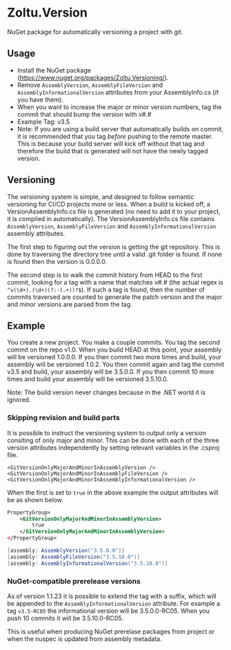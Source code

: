 # Zoltu.Version

NuGet package for automatically versioning a project with git.

## Usage

 * Install the NuGet package (https://www.nuget.org/packages/Zoltu.Versioning/).
 * Remove `AssemblyVersion`, `AssemblyFileVersion` and `AssemblyInformationalVersion` attributes from your AssemblyInfo.cs (if you have them).
 * When you want to increase the major or minor version numbers, tag the commit that should bump the version with v#.#
  * Example Tag: v3.5
  * Note: If you are using a build server that automatically builds on commit, it is recommended that you tag *before* pushing to the remote master.  This is because your build server will kick off without that tag and therefore the build that is generated will not have the newly tagged version.

## Versioning

The versioning system is simple, and designed to follow semantic versioning for CI/CD projects more or less.  When a build is kicked off, a VersionAssemblyInfo.cs file is generated (no need to add it to your project, it is compiled in automatically).  The VersionAssemblyInfo.cs file contains `AssemblyVersion`, `AssemblyFileVersion` and `AssemblyInformationalVersion` assembly attributes.

The first step to figuring out the version is getting the git repository.  This is done by traversing the directory tree until a valid .git folder is found.  If none is found then the version is 0.0.0.0.

The second step is to walk the commit history from HEAD to the first commit, looking for a tag with a name that matches v#.# (the actual regex is `^v(\d+).(\d+)(?:-(.+))?$`).  If such a tag is found, then the number of commits traversed are counted to generate the patch version and the major and minor versions are parsed from the tag.

## Example

You create a new project.  You make a couple commits.  You tag the second commit on the repo v1.0.  When you build HEAD at this point, your assembly will be versioned 1.0.0.0.  If you then commit two more times and build, your assembly will be versioned 1.0.2.  You then commit again and tag the commit v3.5 and build, your assembly will be 3.5.0.0.  If you then commit 10 more times and build your assembly will be versioned 3.5.10.0.

Note: The build version never changes because in the .NET world it is ignored.

### Skipping revision and build parts

It is possible to instruct the versioning system to output only a version consiting of only major and minor. This can be done with each of the three version attributes independently by setting relevant variables in the .csproj file.

```
<GitVersionOnlyMajorAndMinorInAssemblyVersion />
<GitVersionOnlyMajorAndMinorInAssemblyFileVersion />
<GitVersionOnlyMajorAndMinorInAssemblyInformationalVersion />
```

When the first is set to `true` in the above example the output attributes will be as shown below.

``` xml
PropertyGroup>
    <GitVersionOnlyMajorAndMinorInAssemblyVersion>
        true
    </GitVersionOnlyMajorAndMinorInAssemblyVersion>
</PropertyGroup>
```

``` c#
[assembly: AssemblyVersion("3.5.0.0")]
[assembly: AssemblyFileVersion("3.5.10.0")]
[assembly: AssemblyInformationalVersion("3.5.10.0")]
```

### NuGet-compatible prerelease versions

As of version 1.1.23 it is possible to extend the tag with a suffix, which will be appended to the `AssemblyInformationalVersion` attribute. For example a tag `v3.5-RC05` the informational version will be 3.5.0.0-RC05. When you push 10 commits it will be 3.5.10.0-RC05.

This is useful when producing NuGet prerelase packages from project or when the nuspec is updated from assembly metadata.
